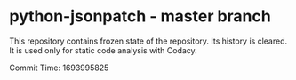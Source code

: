 # python-jsonpatch - master branch

This repository contains frozen state of the repository.
Its history is cleared. It is used only for static code
analysis with Codacy.

Commit Time: 1693995825
